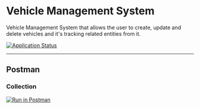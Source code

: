 # Vehicle Management System

Vehicle Management System that allows the user to create, update and delete vehicles and it's tracking related entities from it.

[![Application Status](https://img.shields.io/website?down_color=lightgrey&down_message=offline&up_color=green&up_message=online&url=https%3A%2F%2Fvehiclemanagementsystemapi.azurewebsites.net)](https://vehiclemanagementsystemapi.azurewebsites.net/)

---

## Postman

### Collection

[![Run in Postman](https://run.pstmn.io/button.svg)](https://app.getpostman.com/run-collection/3252d53ebc33e7854cec)